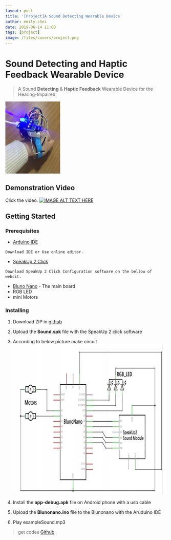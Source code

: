 ```yaml
---
layout: post
title: '[Project]A Sound Detecting Wearable Device'
author: emily.choi
date: 2019-06-14 11:00
tags: [project]
image: /files/covers/project.png
---
```


# Sound Detecting and Haptic Feedback Wearable Device

> A Sound **Detecting** & **Haptic Feedback** Wearable Device for the Hearing-Impaired.

![](../files/pj-sound.png)

## Demonstration Video 

Click the video.
[![IMAGE ALT TEXT HERE](http://img.youtube.com/vi/sZo0_dYGKFw/0.jpg)](http://www.youtube.com/watch?v=sZo0_dYGKFw)


## Getting Started



### Prerequisites

- [Arduino IDE](https://www.arduino.cc/)

```
Download IDE or Use online editor.
```
- [SpeakUp 2 Click](https://www.mikroe.com/speakup-2-click) 
  
```
Download SpeakUp 2 Click Configuration software on the bellow of websit.
```

- [Bluno Nano](https://www.dfrobot.com/product-1122.html?gclid=EAIaIQobChMIutTP8fHn4gIVF6mWCh1UawjxEAAYASAAEgKCGPD_BwE) - The main board
- RGB LED 
- mini Motors

### Installing


1. Download ZIP in [github](https://github.com/emily7485/arduino-project-SoundDetectWearableDevice)

2. Upload the **Sound.spk** file with the SpeakUp 2 click software

3. According to below picture make circuit 
   ![circuit](../files/pj-flow.png)

5. Install the **app-debug.apk** file on Android phone with a usb cable

6. Upload the **Blunonano.ino** file to the Blunonano with the Aruduino IDE  

7. Play exampleSound.mp3


> get codes [Github](https://github.com/emily7485/arduino-project-soundDetectwearabledevice).


